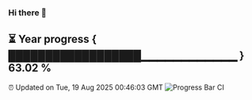 ### Hi there 👋
⏳ Year progress { ██████████████████▁▁▁▁▁▁▁▁▁▁▁▁ } 63.02 %
---
⏰ Updated on Tue, 19 Aug 2025 00:46:03 GMT
![Progress Bar CI](https://github.com/Moyi321/Moyi321/workflows/Progress%20Bar%20CI/badge.svg)
